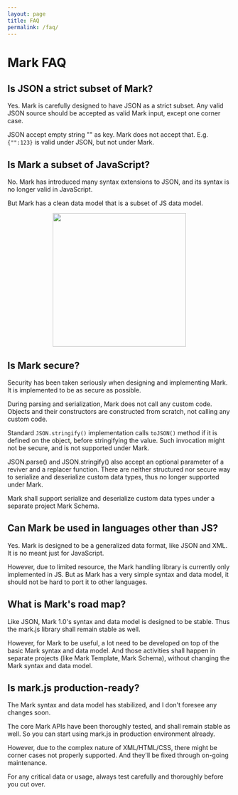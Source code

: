 ```yaml
---
layout: page
title: FAQ
permalink: /faq/
---
```


# Mark FAQ

## Is JSON a strict subset of Mark?

Yes. Mark is carefully designed to have JSON as a strict subset. Any valid JSON source should be accepted as valid Mark input, except one corner case.

JSON accept empty string "" as key. Mark does not accept that. E.g. `{"":123}` is valid under JSON, but not under Mark.

## Is Mark a subset of JavaScript?

No. Mark has introduced many syntax extensions to JSON, and its syntax is no longer valid in JavaScript.

But Mark has a clean data model that is a subset of JS data model.

<div align="center">
<img src='https://marknotation.org/data-model.png' width='300'>
</div>

## Is Mark secure?

Security has been taken seriously when designing and implementing Mark. It is implemented to be as secure as possible.

During parsing and serialization, Mark does not call any custom code. Objects and their constructors are constructed from scratch, not calling any custom code.

Standard `JSON.stringify()` implementation calls `toJSON()` method if it is defined on the object, before stringifying the value. Such invocation might not be secure, and is not supported under Mark.

JSON.parse() and JSON.stringify() also accept an optional parameter of a reviver and a replacer function. There are neither structured nor secure way to serialize and deserialize custom data types, thus no longer supported under Mark.

Mark shall support serialize and deserialize custom data types under a separate project Mark Schema.

## Can Mark be used in languages other than JS?

Yes. Mark is designed to be a generalized data format, like JSON and XML. It is no meant just for JavaScript.

However, due to limited resource, the Mark handling library is currently only implemented in JS. But as Mark has a very simple syntax and data model, it should not be hard to port it to other languages. 

## What is Mark's road map?

Like JSON, Mark 1.0's syntax and data model is designed to be stable. Thus the mark.js library shall remain stable as well.

However, for Mark to be useful, a lot need to be developed on top of the basic Mark syntax and data model. And those activities shall happen in separate projects (like Mark Template, Mark Schema), without changing the Mark syntax and data model.

## Is mark.js production-ready?

The Mark syntax and data model has stabilized, and I don't foresee any changes soon.

The core Mark APIs have been thoroughly tested, and shall remain stable as well. So you can start using mark.js in production environment already. 

However, due to the complex nature of XML/HTML/CSS, there might be corner cases not properly supported. And they'll be fixed through on-going maintenance.

For any critical data or usage, always test carefully and thoroughly before you cut over. 